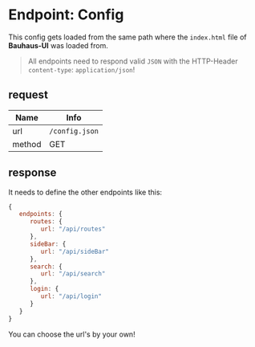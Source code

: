 # Endpoint: Config
This config gets loaded from the same path where the `index.html` file of **Bauhaus-UI** was loaded from.

> All endpoints need to respond valid `JSON` with the HTTP-Header `content-type`: `application/json`!

## request

Name   | Info
------ | --------------
url    | `/config.json`
method | GET

## response
It needs to define the other endpoints like this:

```js
{
   endpoints: {
      routes: {
         url: "/api/routes"
      },
      sideBar: {
         url: "/api/sideBar"
      },
      search: {
         url: "/api/search"
      },
      login: {
         url: "/api/login"
      }
   }
}
```

You can choose the url's by your own!

